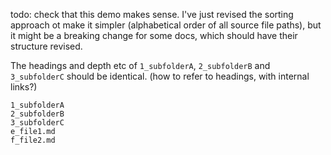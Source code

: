 todo: check that this demo makes sense. I've just revised the sorting approach ot make it simpler (alphabetical order of all source file paths), but it might be a breaking change for some docs, which should have their structure revised.

The headings and depth etc of `1_subfolderA`, `2_subfolderB` and `3_subfolderC` should be identical. (how to refer to headings, with internal links?)

``` parts
1_subfolderA
2_subfolderB
3_subfolderC
e_file1.md
f_file2.md
```